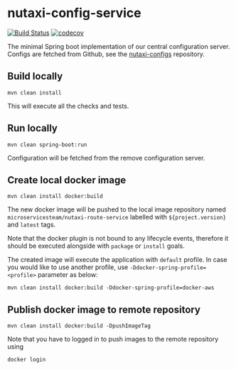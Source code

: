 # nutaxi-config-service

[![Build Status](https://travis-ci.org/microservicesteam/nutaxi-config-server.svg?branch=master)](https://travis-ci.org/microservicesteam/nutaxi-config-server) [![codecov](https://codecov.io/gh/microservicesteam/nutaxi-config-server/branch/master/graph/badge.svg)](https://codecov.io/gh/microservicesteam/nutaxi-config-server)


The minimal Spring boot implementation of our central configuration server. Configs are fetched from Github, see the [nutaxi-configs](https://github.com/microservicesteam/nutaxi-configs) repository.

## Build locally
```
mvn clean install
```
This will execute all the checks and tests.

## Run locally
```
mvn clean spring-boot:run
```
Configuration will be fetched from the remove configuration server.

## Create local docker image
```
mvn clean install docker:build
```
The new docker image will be pushed to the local image repository named  `microservicesteam/nutaxi-route-service` labelled with `${project.version}` and `latest` tags.

Note that the docker plugin is not bound to any lifecycle events, therefore it should be executed alongside with `package` or `install` goals.

The created image will execute the application with `default` profile. In case you would like to use another profile, use `-Ddocker-spring-profile=<profile>` parameter as below:

```
mvn clean install docker:build -Ddocker-spring-profile=docker-aws
```

## Publish docker image to remote repository
```
mvn clean install docker:build -DpushImageTag
```
Note that you have to logged in to push images to the remote repository using
```
docker login
```